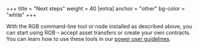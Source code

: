 +++
title = "Next steps"
weight = 40
[extra]
anchor = "other"
bg-color = "white"
+++

With the RGB command-line tool or node installed as described above, you can
start using RGB – accept asset transfers or create your own contracts.
You can learn how to use these tools in our [power user guidelines](/power-user).
